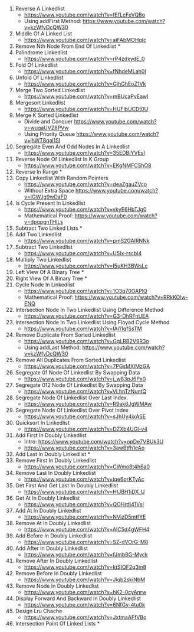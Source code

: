 1. Reverse A Linkedlist
	* https://www.youtube.com/watch?v=fEfLcFeVQBo
	* Using addFirst Method: https://www.youtube.com/watch?v=kzWfyDcQW30
2. Middle Of A Linked List
	* https://www.youtube.com/watch?v=aiFAbMOHqIc
3. Remove Nth Node From End Of Linkedlist
	*
4. Palindrome Linkedlist
	* https://www.youtube.com/watch?v=rP4zdxydE_0
5. Fold Of Linkedlist
	* https://www.youtube.com/watch?v=fNhdeMLah0I
6. Unfold Of Linkedlist
	* https://www.youtube.com/watch?v=GjhGhEoZ1Vk
7. Merge Two Sorted Linkedlist
	* https://www.youtube.com/watch?v=mBUcaPvEawI
8. Mergesort Linkedlist
	* https://www.youtube.com/watch?v=HUFibUCDt0U
9. Merge K Sorted Linkedlist
	* Divide and Conquer https://www.youtube.com/watch?v=wugaUVZ8PVw
	* Using Priority Queue https://www.youtube.com/watch?v=jhWT8qal1SI
10. Segregate Even And Odd Nodes In A Linkedlist
	* https://www.youtube.com/watch?v=35EDBiYVEsI
11. Reverse Node Of Linkedlist In K Group
	* https://www.youtube.com/watch?v=EKgNMFCShO8
12. Reverse In Range
	*
13. Copy Linkedlist With Random Pointers
	* https://www.youtube.com/watch?v=deaZgauZVco
	* Without Extra Space https://www.youtube.com/watch?v=IGWJg9wDaF0
14. Is Cycle Present In Linkedlist
	* https://www.youtube.com/watch?v=vkyE6HbTJg0
	* Mathematical Proof: https://www.youtube.com/watch?v=dpqpgnTHiLs
15. Subtract Two Linked Lists
	*
16. Add Two Linkedlist
	* https://www.youtube.com/watch?v=pmS2GAlRNNk
17. Subtract Two Linkedlist
	* https://www.youtube.com/watch?v=U5Ix-rscbl4
18. Multiply Two Linkedlist
	* https://www.youtube.com/watch?v=I5uKH3BWsLc
19. Left View Of A Binary Tree
	*
20. Right View Of A Binary Tree
	*
21. Cycle Node In Linkedlist
	* https://www.youtube.com/watch?v=1O3q70OAPlQ
	* Mathematical Proof: https://www.youtube.com/watch?v=RRkKOlw-ENQ
22. Intersection Node In Two Linkedlist Using Difference Method
	* https://www.youtube.com/watch?v=G3-DhRFnUEA
23. Intersection Node In Two Linkedlist Using Floyad Cycle Method
	* https://www.youtube.com/watch?v=lAi11qfSsTM
24. Remove Duplicate From Sorted Linkedlist
	* https://www.youtube.com/watch?v=GgLRB2V9R3o
	* Using addLast Method: https://www.youtube.com/watch?v=kzWfyDcQW30
25. Remove All Duplicates From Sorted Linkedlist
	* https://www.youtube.com/watch?v=7PGsMXlMzGA
26. Segregate 01 Node Of Linkedlist By Swapping Data
	* https://www.youtube.com/watch?v=j_w83pJ6Px0
27. Segregate 012 Node Of Linkedlist By Swapping Data
	* https://www.youtube.com/watch?v=VLhnTzNuntQ
28. Segregate Node Of Linkedlist Over Last Index.
	* https://www.youtube.com/watch?v=R9ak6JgWMAw
29. Segregate Node Of Linkedlist Over Pivot Index
	* https://www.youtube.com/watch?v=sJhUy4ixASE
30. Quicksort In Linkedlist
	* https://www.youtube.com/watch?v=DZXb4UGl-v4
31. Add First In Doubly Linkedlist
	* Intro: https://www.youtube.com/watch?v=opDe7VBUk3U
	* https://www.youtube.com/watch?v=3awBtfh1eAo
32. Add Last In Doubly Linkedlist
	*
33. Remove First In Doubly Linkedlist
	* https://www.youtube.com/watch?v=CWmo8t4h6a0
34. Remove Last In Doubly Linkedlist
	* https://www.youtube.com/watch?v=iqe6qrKTyAc
35. Get First And Get Last In Doubly Linkedlist
	* https://www.youtube.com/watch?v=HIJBH1iDX_U
36. Get At In Doubly Linkedlist
	* https://www.youtube.com/watch?v=QOHrdI41VsI
37. Add At In Doubly Linkedlist
	* https://www.youtube.com/watch?v=NVizD5mtfYE
38. Remove At In Doubly Linkedlist
	* https://www.youtube.com/watch?v=AIC5d4gWFH4
39. Add Before In Doubly Linkedlist
	* https://www.youtube.com/watch?v=SZ-dVOrG-M8
40. Add After In Doubly Linkedlist
	* https://www.youtube.com/watch?v=fJmb8G-Myck
41. Remove After In Doubly Linkedlist
	* https://www.youtube.com/watch?v=ktSIOF2q3m8
42. Remove Before In Doubly Linkedlist
	* https://www.youtube.com/watch?v=Jiqb2skiNbM
43. Remove Node In Doubly Linkedlist
	* https://www.youtube.com/watch?v=hK2-0cyAnrw
44. Display Forward And Backward In Doubly Linkedlist
	* https://www.youtube.com/watch?v=6NfGy-4tu0k
45. Design Lru Chache
	* https://www.youtube.com/watch?v=JxtmaAFfVBo
46. Intersection Point Of Linked Lists
	*